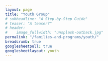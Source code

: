 ```yaml
---
layout: page
title: "Youth Group"
# subheadline: "A Step-by-Step Guide"
# teaser: "A teaser?"
# header:
#    image_fullwidth: "unsplash-outback.jpg"
permalink: "/families-and-programs/youth/"
breadcrumb: true
googlesheetpull: true
googlesheetlayout: youth
---
```


<div class="google-sheet-layout"></div>
